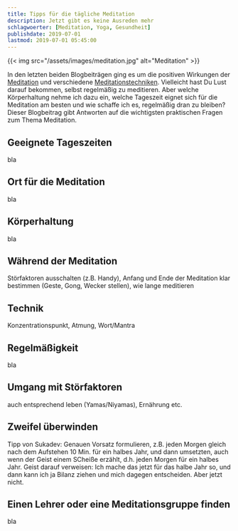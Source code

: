 ```yaml
---
title: Tipps für die tägliche Meditation
description: Jetzt gibt es keine Ausreden mehr
schlagwoerter: [Meditation, Yoga, Gesundheit]
publishdate: 2019-07-01
lastmod: 2019-07-01 05:45:00
---
```


{{< img src="/assets/images/meditation.jpg" alt="Meditation" >}}

In den letzten beiden Blogbeiträgen ging es um die positiven Wirkungen der [Meditation][1] und verschiedene [Meditationstechniken][2]. Vielleicht hast Du Lust darauf bekommen, selbst regelmäßig zu meditieren. Aber welche Körperhaltung nehme ich dazu ein, welche Tageszeit eignet sich für die Meditation am besten und wie schaffe ich es, regelmäßig dran zu bleiben? Dieser Blogbeitrag gibt Antworten auf die wichtigsten praktischen Fragen zum Thema Meditation.

## Geeignete Tageszeiten

bla

## Ort für die Meditation

bla

## Körperhaltung

bla

## Während der Meditation

Störfaktoren ausschalten (z.B. Handy), Anfang und Ende der Meditation klar bestimmen (Geste, Gong, Wecker stellen), wie lange meditieren

## Technik

Konzentrationspunkt, Atmung, Wort/Mantra

## Regelmäßigkeit

bla

## Umgang mit Störfaktoren

auch entsprechend leben (Yamas/Niyamas), Ernährung etc.

## Zweifel überwinden

Tipp von Sukadev: Genauen Vorsatz formulieren, z.B. jeden Morgen gleich nach dem Aufstehen 10 Min. für ein halbes Jahr, und dann umsetzten, auch wenn der Geist einem SCheiße erzählt, d.h. jeden Morgen für ein halbes Jahr. Geist darauf verweisen: Ich mache das jetzt für das halbe Jahr so, und dann kann ich ja Bilanz ziehen und mich dagegen entscheiden. Aber jetzt nicht.

## Einen Lehrer oder eine Meditationsgruppe finden

bla



[1]: /artikel/2019/meditation
[2]: /artikel/2019/meditationstechniken


